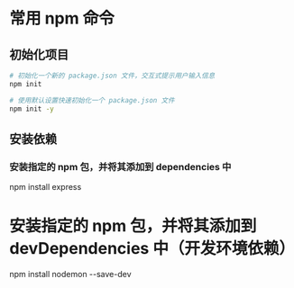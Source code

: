 # 常用 npm 命令

## 初始化项目

```bash
# 初始化一个新的 package.json 文件，交互式提示用户输入信息
npm init

# 使用默认设置快速初始化一个 package.json 文件
npm init -y

```

## 安装依赖

### 安装指定的 npm 包，并将其添加到 dependencies 中

npm install express

# 安装指定的 npm 包，并将其添加到 devDependencies 中（开发环境依赖）

npm install nodemon --save-dev
